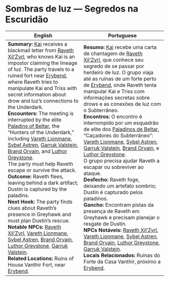 # Sombras de Iuz — Segredos na Escuridão

| English | Portuguese |
|---------|------------|
| **Summary:** [Kai](pc_kai.md) receives a blackmail letter from [Raveth Xil’Zyrl](npc_raveth_xilzyrl.md), who knows Kai is an impostor claiming the lineage of Iuz. The party travels to a ruined fort near [Erybend](location_erybend.md), where Raveth tries to manipulate Kai and Triss with secret information about drow and Iuz’s connections to the Underdark.<br>**Encounters:** The meeting is interrupted by the elite [Paladins of Beltar](organization_paladins_of_beltar.md), the “Hunters of the Underdark,” including [Vareth Lionmane](npc_vareth_lionmane.md), [Sybel Astren](npc_sybel_astren.md), [Garruk Valstein](npc_garruk_valstein.md), [Brand Orvain](npc_brand_orvain.md), and [Luthor Greystone](npc_luthor_greystone.md).<br>The party must help Raveth escape or survive the attack.<br>**Outcome:** Raveth flees, leaving behind a dark artifact; Dustin is captured by the paladins.<br>**Next Hook:** The party finds clues about Raveth’s presence in Greyhawk and must plan Dustin’s rescue.<br>**Notable NPCs:** [Raveth Xil’Zyrl](npc_raveth_xilzyrl.md), [Vareth Lionmane](npc_vareth_lionmane.md), [Sybel Astren](npc_sybel_astren.md), [Brand Orvain](npc_brand_orvain.md), [Luthor Greystone](npc_luthor_greystone.md), [Garruk Valstein](npc_garruk_valstein.md).<br>**Related Locations:** Ruins of House Vanthir Fort, near [Erybend](location_erybend.md). | **Resumo:** [Kai](pc_kai.md) recebe uma carta de chantagem de [Raveth Xil’Zyrl](npc_raveth_xilzyrl.md), que conhece seu segredo de se passar por herdeiro de Iuz. O grupo viaja até as ruínas de um forte perto de [Erybend](location_erybend.md), onde Raveth tenta manipular Kai e Triss com informações secretas sobre drows e as conexões de Iuz com o Subterrâneo.<br>**Encontros:** O encontro é interrompido por um esquadrão de elite dos [Paladinos de Beltar](organization_paladins_of_beltar.md), “Caçadores do Subterrâneo”: [Vareth Lionmane](npc_vareth_lionmane.md), [Sybel Astren](npc_sybel_astren.md), [Garruk Valstein](npc_garruk_valstein.md), [Brand Orvain](npc_brand_orvain.md), e [Luthor Greystone](npc_luthor_greystone.md).<br>O grupo precisa ajudar Raveth a escapar ou sobreviver ao ataque.<br>**Desfecho:** Raveth foge, deixando um artefato sombrio; Dustin é capturado pelos paladinos.<br>**Gancho:** Encontram pistas da presença de Raveth em Greyhawk e precisam planejar o resgate de Dustin.<br>**NPCs Notáveis:** [Raveth Xil’Zyrl](npc_raveth_xilzyrl.md), [Vareth Lionmane](npc_vareth_lionmane.md), [Sybel Astren](npc_sybel_astren.md), [Brand Orvain](npc_brand_orvain.md), [Luthor Greystone](npc_luthor_greystone.md), [Garruk Valstein](npc_garruk_valstein.md).<br>**Locais Relacionados:** Ruínas do Forte da Casa Vanthir, próximo a [Erybend](location_erybend.md). |
